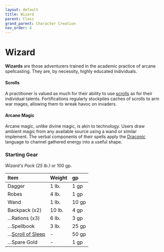 ```yaml
---
layout: default
title: Wizard
parent: Class
grand_parent: Character Creation
nav_order: 4
---
```


# Wizard

**Wizards** are those adventurers trained in the academic practice of arcane spellcasting. They are, by necessity, highly educated individuals. 

#### Scrolls
A practitioner is valued as much for their ability to use [scrolls](../../gear/scrolls) as for their individual talents. Fortifications regularly stockpiles caches of scrolls to arm war mages, allowing them to wreak havoc on invaders. 

#### Arcane Magic
Arcane magic, unlike divine magic, is akin to technology. Users draw ambient magic from any available source using a wand or similar implement. The verbal components of their spells apply the [Draconic](../../more/languages/secret_languages#draconic) language to channel gathered energy into a useful shape.


### Starting Gear

_Wizard's Pack (25 lb.)_ or 100 gp.

| Item                                     | Weight | gp    |
| :--------------------------------------- | :----- | :---- |
| Dagger                                   | 1 lb.  | 1 gp  |
| Robes                                    | 4 lb.  | 1 gp  |
| Wand                                     | 1 lb.  | 10 gp |
| Backpack (x2)                            | 10 lb. | 4 gp  |
| ...Rations (x3)                          | 6 lb.  | 3 gp  |
| ...Spellbook                             | 3 lb.  | 25 gp |
| ...[Scroll of Sleep](../../gear/scrolls) | -      | 50 gp |
| ...Spare Gold                            | -      | 1 gp  |

<!-- {: .archetypes}
> [Court Mage](../../more/archetypes/wizard_court), [Tower Mage](../../more/archetypes/wizard_tower) 


#### Occupations
In Navean societies, practitioners of arcane magic are considered skilled professionals with a similar standing to doctors and lawyers. They are broadly divided into [Court Mages](../../more/archetypes/wizard_court), who intermingle with others, and [Tower Mages](../../more/archetypes/wizard_tower), who do not. The former find employment as shopkeepers, teachers, and civil officials. The latter opt for solitary work as enchanters, alchemists, and scribes.  -->

<!-- #### Arcane Magic
The fundamentals of magic require a firm understanding of mathematics, grammar, and rhetoric before even the barest cantrip can be mustered. The majority of practitioners will never reach beyond [first level spells](../../more/spells/wizard_spells), finding that basic spellcasting is sufficient for most professions. -->

<!-- #### Scroll-Users
Mages make use of [scrolls](../../gear/scrolls) to supplement their limited spells per day. Those in the Canvaslands can scribe new scrolls during [downtime](../../the_city_below/downtime/index) or purchase first level scrolls for 50 gp each.  -->
